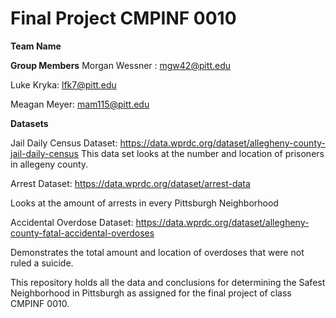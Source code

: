 # Final Project CMPINF 0010

**Team Name**

**Group Members**
Morgan Wessner : mgw42@pitt.edu

Luke Kryka: lfk7@pitt.edu

Meagan Meyer: mam115@pitt.edu

**Datasets**

Jail Daily Census Dataset:
https://data.wprdc.org/dataset/allegheny-county-jail-daily-census
This data set looks at the number and location of prisoners in allegeny county. 

Arrest Dataset:
https://data.wprdc.org/dataset/arrest-data

Looks at the amount of arrests in every Pittsburgh Neighborhood

Accidental Overdose Dataset:
https://data.wprdc.org/dataset/allegheny-county-fatal-accidental-overdoses

Demonstrates the total amount and location of overdoses that were not ruled a suicide.

This repository holds all the data and conclusions for determining the Safest Neighborhood in Pittsburgh as assigned for the final project of class CMPINF 0010.
